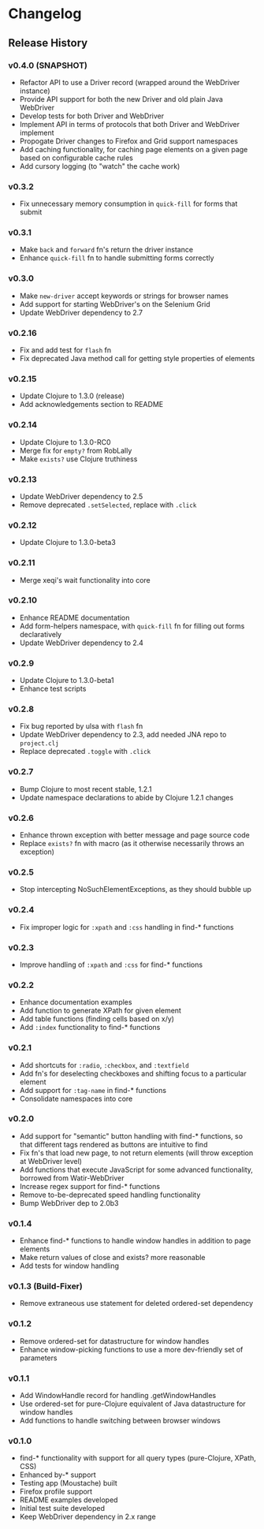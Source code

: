 # Changelog #

## Release History ##

### v0.4.0 (SNAPSHOT) ###

 - Refactor API to use a Driver record (wrapped around the WebDriver instance)
 - Provide API support for both the new Driver and old plain Java WebDriver
 - Develop tests for both Driver and WebDriver
 - Implement API in terms of protocols that both Driver and WebDriver implement
 - Propogate Driver changes to Firefox and Grid support namespaces
 - Add caching functionality, for caching page elements on a given page based on configurable cache rules
 - Add cursory logging (to "watch" the cache work)


### v0.3.2 ###

 - Fix unnecessary memory consumption in `quick-fill` for forms that submit


### v0.3.1 ###

 - Make `back` and `forward` fn's return the driver instance
 - Enhance `quick-fill` fn to handle submitting forms correctly


### v0.3.0 ###

 - Make `new-driver` accept keywords or strings for browser names
 - Add support for starting WebDriver's on the Selenium Grid
 - Update WebDriver dependency to 2.7


### v0.2.16 ###

 - Fix and add test for `flash` fn
 - Fix deprecated Java method call for getting style properties of elements


### v0.2.15 ###

 - Update Clojure to 1.3.0 (release)
 - Add acknowledgements section to README


### v0.2.14 ###

 - Update Clojure to 1.3.0-RC0
 - Merge fix for `empty?` from RobLally
 - Make `exists?` use Clojure truthiness


### v0.2.13 ###

 - Update WebDriver dependency to 2.5
 - Remove deprecated `.setSelected`, replace with `.click`


### v0.2.12 ###

 - Update Clojure to 1.3.0-beta3


### v0.2.11 ###

 - Merge xeqi's wait functionality into core


### v0.2.10 ###

 - Enhance README documentation
 - Add form-helpers namespace, with `quick-fill` fn for filling out forms declaratively
 - Update WebDriver dependency to 2.4


### v0.2.9 ###

 - Update Clojure to 1.3.0-beta1
 - Enhance test scripts


### v0.2.8 ###

 - Fix bug reported by ulsa with `flash` fn
 - Update WebDriver dependency to 2.3, add needed JNA repo to `project.clj`
 - Replace deprecated `.toggle` with `.click`


### v0.2.7 ###

 - Bump Clojure to most recent stable, 1.2.1
 - Update namespace declarations to abide by Clojure 1.2.1 changes


### v0.2.6 ###

 - Enhance thrown exception with better message and page source code
 - Replace `exists?` fn with macro (as it otherwise necessarily throws an exception)


### v0.2.5 ###

 - Stop intercepting NoSuchElementExceptions, as they should bubble up


### v0.2.4 ###

 - Fix improper logic for `:xpath` and `:css` handling in find-* functions


### v0.2.3 ###

 - Improve handling of `:xpath` and `:css` for find-* functions


### v0.2.2 ###

 - Enhance documentation examples
 - Add function to generate XPath for given element
 - Add table functions (finding cells based on x/y)
 - Add `:index` functionality to find-* functions


### v0.2.1 ###

 - Add shortcuts for `:radio`, `:checkbox`, and `:textfield`
 - Add fn's for deselecting checkboxes and shifting focus to a particular element
 - Add support for `:tag-name` in find-* functions
 - Consolidate namespaces into core


### v0.2.0 ###

 - Add support for "semantic" button handling with find-* functions, so that different tags rendered as buttons are intuitive to find
 - Fix fn's that load new page, to not return elements (will throw exception at WebDriver level)
 - Add functions that execute JavaScript for some advanced functionality, borrowed from Watir-WebDriver
 - Increase regex support for find-* functions
 - Remove to-be-deprecated speed handling functionality
 - Bump WebDriver dep to 2.0b3


### v0.1.4 ###

 - Enhance find-* functions to handle window handles in addition to page elements
 - Make return values of close and exists? more reasonable
 - Add tests for window handling


### v0.1.3 (Build-Fixer) ###

 - Remove extraneous use statement for deleted ordered-set dependency


### v0.1.2 ###

 - Remove ordered-set for datastructure for window handles
 - Enhance window-picking functions to use a more dev-friendly set of parameters


### v0.1.1 ###

 - Add WindowHandle record for handling .getWindowHandles
 - Use ordered-set for pure-Clojure equivalent of Java datastructure for window handles
 - Add functions to handle switching between browser windows


### v0.1.0 ###

 - find-* functionality with support for all query types (pure-Clojure, XPath, CSS)
 - Enhanced by-* support
 - Testing app (Moustache) built
 - Firefox profile support
 - README examples developed
 - Initial test suite developed
 - Keep WebDriver dependency in 2.x range
